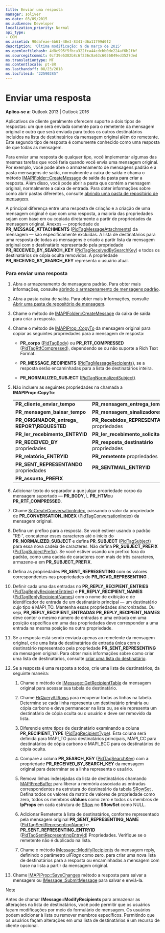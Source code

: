 ```yaml
---
title: Enviar uma resposta
manager: soliver
ms.date: 03/09/2015
ms.audience: Developer
localization_priority: Normal
api_type:
- COM
ms.assetid: 90dafeae-6b61-40e3-8341-d6a11799d0f2
description: 'Última modificação: 9 de março de 2015'
ms.openlocfilehash: 4d8c995f5fbca322fca44cdcbb0de224af6b2fbf
ms.sourcegitcommit: 0cf39e5382b8c6f236c8a63c6036849ed3527ded
ms.translationtype: MT
ms.contentlocale: pt-BR
ms.lasthandoff: 08/23/2018
ms.locfileid: "22590285"
---
```

# <a name="sending-a-reply"></a>Enviar uma resposta

**Aplica-se a**: Outlook 2013 | Outlook 2016 
  
Aplicativos de cliente geralmente oferecem suporte a dois tipos de respostas: um que será enviada somente para o remetente da mensagem original e outro que será enviada para todos os outros destinatários incluídos na lista de destinatários da mensagem original além do remetente. Este segundo tipo de resposta é comumente conhecido como uma resposta de que todas as mensagem.
  
Para enviar uma resposta de qualquer tipo, você implementar algumas das mesmas tarefas que você faria quando você envia uma mensagem original. Por exemplo, você pode abre o armazenamento de mensagens padrão e a pasta mensagens de saída, normalmente a caixa de saída e chama o método [IMAPIFolder::CreateMessage](imapifolder-createmessage.md) de saída da pasta para criar a resposta. Além disso, você pode abrir a pasta que contém a mensagem original, normalmente a caixa de entrada. Para obter informações sobre como abrir pastas diferentes, consulte [abrindo uma pasta de repositório de mensagem](opening-a-message-store-folder.md).
  
A principal diferença entre uma resposta de criação e a criação de uma mensagem original é que com uma resposta, a maioria das propriedades sejam com base em ou copiada diretamente a partir de propriedades da mensagem original. Anexos — propriedade de **PR_MESSAGE_ATTACHMENTS** ([PidTagMessageAttachments](pidtagmessageattachments-canonical-property.md)) da mensagem — são especificamente excluídas. A lista de destinatários para uma resposta de todas as mensagens é criado a partir lista da mensagem original com o destinatário representado pela propriedade **PR_RECEIVED_BY_SEARCH_KEY** ([PidTagReceivedBySearchKey](pidtagreceivedbysearchkey-canonical-property.md)) e todos os destinatários de cópia oculta removidos. A propriedade **PR_RECEIVED_BY_SEARCH_KEY** representa o usuário atual. 
  
### <a name="to-send-a-reply"></a>Para enviar uma resposta
  
1. Abra o armazenamento de mensagens padrão. Para obter mais informações, consulte [abrindo o armazenamento de mensagens padrão](opening-the-default-message-store.md).
    
2. Abra a pasta caixa de saída. Para obter mais informações, consulte [Abrir uma pasta de repositório de mensagem](opening-a-message-store-folder.md).
    
3. Chame o método de [IMAPIFolder::CreateMessage](imapifolder-createmessage.md) da caixa de saída para criar a resposta. 
    
4. Chame o método de [IMAPIProp::CopyTo](imapiprop-copyto.md) da mensagem original para copiar as seguintes propriedades para a mensagem de resposta: 
    
   - **PR\_corpo** ([PidTagBody](pidtagbody-canonical-property.md)) ou **PR_RTF_COMPRESSED** ([PidTagRtfCompressed](pidtagrtfcompressed-canonical-property.md)), dependendo se ou não suporte a Rich Text Format.
    
   - **PR\_MESSAGE_RECIPIENTS** ([PidTagMessageRecipients](pidtagmessagerecipients-canonical-property.md)), se a resposta serão encaminhadas para a lista de destinatários inteira.
    
   - **PR\_NORMALIZED_SUBJECT** ([PidTagNormalizedSubject](pidtagnormalizedsubject-canonical-property.md)).
    
5. Não incluem as seguintes propriedades na chamada a **IMAPIProp::CopyTo**:
    
    |||
    |:-----|:-----|
    |**PR\_cliente\_enviar\_tempo** <br/> |**PR\_mensagem\_entrega\_tempo** <br/> |
    |**PR\_mensagem\_baixar\_tempo** <br/> |**PR\_mensagem\_sinalizadores** <br/> |
    |**PR\_ORIGINADOR\_entrega\_ REPORT\REQUESTED** <br/> |**PR\_Recebidos\_REPRESENTANDO** propriedades  <br/> |
    |**PR\_ler\_recebimento\_ENTRYID** <br/> |**PR\_ler\_recebimento\_solicitado** <br/> |
    |**PR\_RECEIVED\_BY** propriedades  <br/> |**PR\_resposta\_destinatário** propriedades  <br/> |
    |**PR\_relatório\_ENTRYID** <br/> |**PR\_remetente** propriedades  <br/> |
    |**PR\_SENT\_REPRESENTANDO** propriedades  <br/> |**PR\_SENTMAIL\_ENTRYID** <br/> |
    |**PR\_assunto\_PREFIX** <br/> | <br/> |
   
6. Adicionar texto do separador a que julgar propriedade corpo da mensagem suportado — **PR_BODY**, L **PR_HTM**ou **PR_RTF_COMPRESSED**.
    
7. Chame [ScCreateConversationIndex](sccreateconversationindex.md), passando o valor da propriedade de **PR_CONVERSATION_INDEX** ([PidTagConversationIndex](pidtagconversationindex-canonical-property.md)) da mensagem original.
    
8. Defina um prefixo para a resposta. Se você estiver usando o padrão "RE:", concatenar esses caracteres até o início do **PR_NORMALIZED_SUBJECT** e defina **PR_SUBJECT** ([PidTagSubject](pidtagsubject-canonical-property.md)) para essa nova cadeia de caracteres. Não defina **PR_SUBJECT_PREFIX** ([PidTagSubjectPrefix](pidtagsubjectprefix-canonical-property.md)). Se você estiver usando um prefixo fora do padrão, como uma cadeia de caracteres com mais de três caracteres, armazene-a em **PR_SUBJECT_PREFIX**. 
    
9. Defina as propriedades **PR_SENT_REPRESENTING** com os valores correspondentes nas propriedades do **PR_RCVD_REPRESENTING** . 
    
10. Definir cada uma das entradas no **PR\_REPLY_RECIPIENT_ENTRIES** ([PidTagReplyRecipientEntries](pidtagreplyrecipiententries-canonical-property.md)) e **PR_REPLY\_RECIPIENT_NAMES** ([PidTagReplyRecipientNames](pidtagreplyrecipientnames-canonical-property.md)) com o nome de exibição e de identificador de entrada de um destinatário principal — um destinatário cujo tipo é MAPI_TO. Mantenha essas propriedades sincronizadas. Ou seja, **PR_REPLY_RECIPIENT\_ENTRADAS** **PR_REPLY_RECIPIENT_NAMES** deve conter o mesmo número de entradas e uma entrada em uma posição específica em uma das propriedades deve corresponder a uma entrada na mesma posição na outra propriedade. 
    
11. Se a resposta está sendo enviada apenas ao remetente da mensagem original, crie uma lista de destinatários de entrada única com o destinatário representado pela propriedade **PR_SENT_REPRESENTING** da mensagem original. Para obter mais informações sobre como criar uma lista de destinatários, consulte [criar uma lista do destinatário](creating-a-recipient-list.md).
    
12. Se a resposta é uma resposta a todos, crie uma lista de destinatários, da seguinte maneira:
    
    1. Chame o método de [IMessage::GetRecipientTable](imessage-getrecipienttable.md) da mensagem original para acessar sua tabela de destinatário. 
        
    2. Chame [HrQueryAllRows](hrqueryallrows.md) para recuperar todas as linhas na tabela. Determine se cada linha representa um destinatário primária ou cópia carbono e deve permanecer na lista ou, se ele representa um destinatário de cópia oculta ou o usuário e deve ser removido da lista. 
        
    3. Diferencie entre tipos de destinatário examinando a coluna **PR_RECIPIENT_TYPE** ([PidTagRecipientType](pidtagrecipienttype-canonical-property.md)). Esta coluna será definida para MAPI_TO para destinatários principais, MAPI_CC para destinatários de cópia carbono e MAPI_BCC para os destinatários de cópia oculta. 
        
    4. Compare a coluna **PR_SEARCH_KEY** ([PidTagSearchKey](pidtagsearchkey-canonical-property.md)) com a propriedade **PR_RECEIVED_BY_SEARCH_KEY** da mensagem original para determinar se a linha representa o usuário. 
        
    5. Remova linhas indesejadas da lista de destinatários chamando [MAPIFreeBuffer](mapifreebuffer.md) para liberar a memória associada as entradas correspondentes na estrutura do destinatário da tabela [SRowSet](srowset.md) . Defina todos os valores da matriz de valores de propriedade como zero, todos os membros **cValues** como zero e todos os membros de **lpProps** em cada estrutura de [SRow](srow.md) no **SRowSet** como NULL. 
        
    6. Adicionar Remetente à lista de destinatários, conforme representado pela mensagem original **PR\_SENT_REPRESENTING_NAME** ([PidTagSentRepresentingName](pidtagsentrepresentingname-canonical-property.md)) e **PR_SENT_REPRESENTING_ENTRYID** ([PidTagSentRepresentingEntryId](pidtagsentrepresentingentryid-canonical-property.md)) Propriedades. Verifique se o remetente não é duplicado na lista.
        
    7. Chame o método [IMessage::ModifyRecipients](imessage-modifyrecipients.md) da mensagem reply, definindo o parâmetro _ulFlags_ como zero, para criar uma nova lista de destinatários para a resposta ou encaminhadas a mensagem com base na lista a partir da mensagem original. 
    
13. Chame [IMAPIProp::SaveChanges](imapiprop-savechanges.md) método a resposta para salvar a mensagem ou [IMessage::SubmitMessage](imessage-submitmessage.md) para salvar e enviá-la. 
    
> [!NOTE]
> Antes de chamar **IMessage::ModifyRecipients** para armazenar as alterações na lista de destinatários, você pode permitir que os usuários façam modificações por meio do formulário de mensagem. Os usuários podem adicionar à lista ou remover membros específicos. Permitindo que os usuários façam alterações em uma lista de destinatários é um recurso de cliente opcional. 
  


